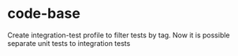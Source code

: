 # code-base

Create integration-test profile to filter tests by tag.
Now it is possible separate unit tests to integration tests
